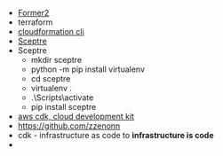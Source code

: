 - [Former2](https://aws.amazon.com/blogs/opensource/accelerate-infrastructure-as-code-development-with-open-source-former2/)
- terraform
- [cloudformation cli](https://github.com/aws-cloudformation/cloudformation-cli)
- [Sceptre](https://sceptre.cloudreach.com/latest/docs/get_started.html)
- Sceptre
  - mkdir sceptre 
  - python -m pip install virtualenv 
  - cd sceptre
  - virtualenv .
  - .\Scripts\activate
  - pip install sceptre  
- [aws cdk, cloud development kit](https://docs.aws.amazon.com/cdk/latest/guide/home.html)
- https://github.com/zzenonn
- cdk - infrastructure as code to **infrastructure is code**
- 
